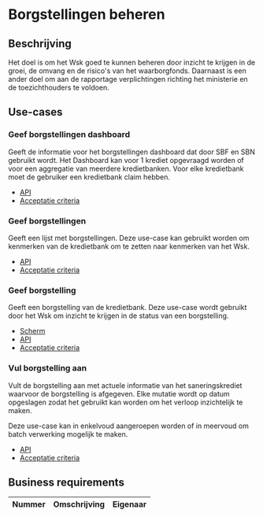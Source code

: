# Borgstellingen beheren

## Beschrijving

Het doel is om het Wsk goed te kunnen beheren door inzicht te krijgen in de groei, de omvang en de risico's van het waarborgfonds. Daarnaast is een ander doel om aan de rapportage verplichtingen richting het ministerie en de toezichthouders te voldoen.

## Use-cases

### Geef borgstellingen dashboard

Geeft de informatie voor het borgstellingen dashboard dat door SBF en SBN gebruikt wordt. Het Dashboard kan voor 1 krediet opgevraagd worden of voor een aggregatie van meerdere kredietbanken. Voor elke kredietbank moet de gebruiker een kredietbank claim hebben.

<!-- einde -->

* [API](geef-borgstellingen-dashboard.openapi.yml)
* [Acceptatie criteria](geef-borgstellingen-dashboard.feature)

### Geef borgstellingen

Geeft een lijst met borgstellingen. Deze use-case kan gebruikt worden om kenmerken van de kredietbank om te zetten naar kenmerken van het Wsk.

<!-- einde -->

* [API](geef-borgstellingen.openapi.yml)
* [Acceptatie criteria](geef-borgstellingen.feature)

### Geef borgstelling

Geeft een borgstelling van de kredietbank. Deze use-case wordt gebruikt door het Wsk om inzicht te krijgen in de status van een borgstelling.

<!-- einde -->

* [Scherm](geef-borgstelling.drawio)
* [API](geef-borgstelling.openapi.yml)
* [Acceptatie criteria](geef-borgstelling.feature)

### Vul borgstelling aan

Vult de borgstelling aan met actuele informatie van het saneringskrediet waarvoor de borgstelling is afgegeven. Elke mutatie wordt op datum opgeslagen zodat het gebruikt kan worden om het verloop inzichtelijk te maken.

Deze use-case kan in enkelvoud aangeroepen worden of in meervoud om batch verwerking mogelijk te maken.

<!-- einde -->

* [API](vul-borgstelling-aan.openapi.yml)
* [Acceptatie criteria](vul-borgstelling-aan.feature)

## Business requirements

| Nummer | Omschrijving                         | Eigenaar                  |
| -------| ------------------------------------ | ------------------------- |
